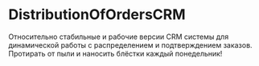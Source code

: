 # DistributionOfOrdersCRM
Относительно стабильные и рабочие версии CRM системы для динамической работы с распределением и подтверждением заказов.
Протирать от пыли и наносить блёстки каждый понедельник!
